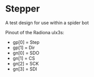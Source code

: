 # Stepper
A test design for use within a spider bot

Pinout of the Radiona ulx3s:
* gp[0] = Step
* gp[1] = Dir
* gn[0] = SDO
* gn[1] = CS
* gn[2] = SCK
* gn[3] = SDI
